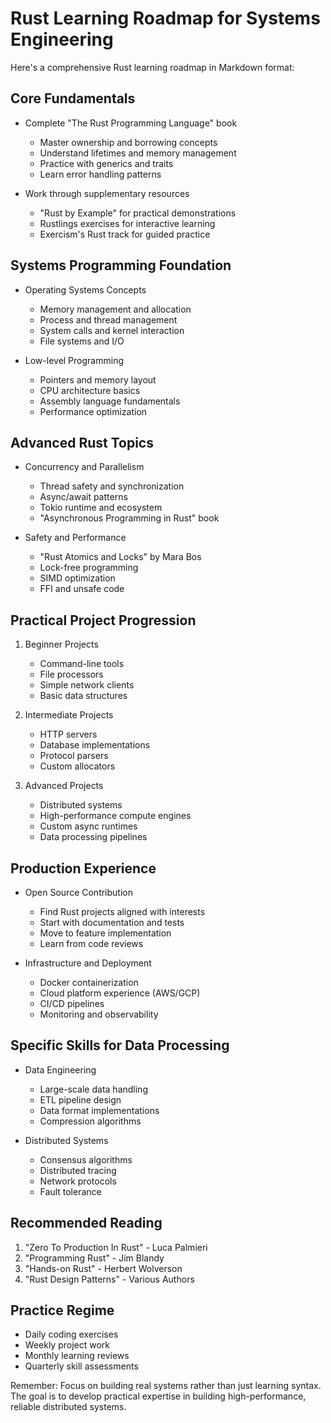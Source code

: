 # Rust Learning Roadmap for Systems Engineering

Here's a comprehensive Rust learning roadmap in Markdown format:


## Core Fundamentals
- Complete "The Rust Programming Language" book
  - Master ownership and borrowing concepts
  - Understand lifetimes and memory management
  - Practice with generics and traits
  - Learn error handling patterns

- Work through supplementary resources
  - "Rust by Example" for practical demonstrations
  - Rustlings exercises for interactive learning
  - Exercism's Rust track for guided practice

## Systems Programming Foundation
- Operating Systems Concepts
  - Memory management and allocation
  - Process and thread management
  - System calls and kernel interaction
  - File systems and I/O

- Low-level Programming
  - Pointers and memory layout
  - CPU architecture basics
  - Assembly language fundamentals
  - Performance optimization

## Advanced Rust Topics
- Concurrency and Parallelism
  - Thread safety and synchronization
  - Async/await patterns
  - Tokio runtime and ecosystem
  - "Asynchronous Programming in Rust" book

- Safety and Performance
  - "Rust Atomics and Locks" by Mara Bos
  - Lock-free programming
  - SIMD optimization
  - FFI and unsafe code

## Practical Project Progression
1. Beginner Projects
   - Command-line tools
   - File processors
   - Simple network clients
   - Basic data structures

2. Intermediate Projects
   - HTTP servers
   - Database implementations
   - Protocol parsers
   - Custom allocators

3. Advanced Projects
   - Distributed systems
   - High-performance compute engines
   - Custom async runtimes
   - Data processing pipelines

## Production Experience
- Open Source Contribution
  - Find Rust projects aligned with interests
  - Start with documentation and tests
  - Move to feature implementation
  - Learn from code reviews

- Infrastructure and Deployment
  - Docker containerization
  - Cloud platform experience (AWS/GCP)
  - CI/CD pipelines
  - Monitoring and observability

## Specific Skills for Data Processing
- Data Engineering
  - Large-scale data handling
  - ETL pipeline design
  - Data format implementations
  - Compression algorithms

- Distributed Systems
  - Consensus algorithms
  - Distributed tracing
  - Network protocols
  - Fault tolerance

## Recommended Reading
1. "Zero To Production In Rust" - Luca Palmieri
2. "Programming Rust" - Jim Blandy
3. "Hands-on Rust" - Herbert Wolverson
4. "Rust Design Patterns" - Various Authors


## Practice Regime
- Daily coding exercises
- Weekly project work
- Monthly learning reviews
- Quarterly skill assessments

Remember: Focus on building real systems rather than just learning syntax. The goal is to develop practical expertise in building high-performance, reliable distributed systems.
